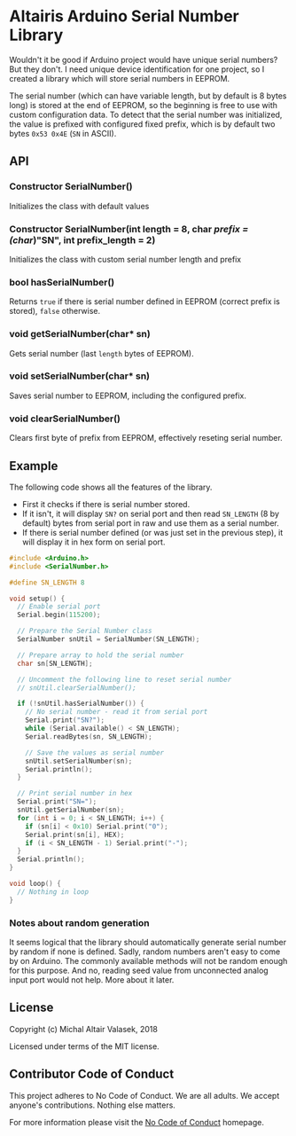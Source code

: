 # Altairis Arduino Serial Number Library

Wouldn't it be good if Arduino project would have unique serial numbers? But they don't. I need unique device identification for one project, so I created a library which will store serial numbers in EEPROM.

The serial number (which can have variable length, but by default is 8 bytes long) is stored at the end of EEPROM, so the beginning is free to use with custom configuration data. To detect that the serial number was initialized, the value is prefixed with configured fixed prefix, which is by default two bytes `0x53 0x4E` (`SN` in ASCII).

## API

### Constructor SerialNumber()

Initializes the class with default values

### Constructor SerialNumber(int length = 8, char *prefix = (char*)"SN", int prefix_length = 2)

Initializes the class with custom serial number length and prefix

### bool hasSerialNumber()

Returns `true` if there is serial number defined in EEPROM (correct prefix is stored), `false` otherwise.

### void getSerialNumber(char* sn)

Gets serial number (last `length` bytes of EEPROM).

### void setSerialNumber(char* sn)

Saves serial number to EEPROM, including the configured prefix.

### void clearSerialNumber()

Clears first byte of prefix from EEPROM, effectively reseting serial number.

## Example

The following code shows all the features of the library.

* First it checks if there is serial number stored.
* If it isn't, it will display `SN?` on serial port and then read `SN_LENGTH` (8 by default) bytes from serial port in raw and use them as a serial number.
* If there is serial number defined (or was just set in the previous step), it will display it in hex form on serial port.

```cpp
#include <Arduino.h>
#include <SerialNumber.h>

#define SN_LENGTH 8

void setup() {
  // Enable serial port
  Serial.begin(115200);

  // Prepare the Serial Number class
  SerialNumber snUtil = SerialNumber(SN_LENGTH);

  // Prepare array to hold the serial number
  char sn[SN_LENGTH];

  // Uncomment the following line to reset serial number
  // snUtil.clearSerialNumber();

  if (!snUtil.hasSerialNumber()) {
    // No serial number - read it from serial port
    Serial.print("SN?");
    while (Serial.available() < SN_LENGTH);
    Serial.readBytes(sn, SN_LENGTH);

    // Save the values as serial number
    snUtil.setSerialNumber(sn);
    Serial.println();
  }

  // Print serial number in hex
  Serial.print("SN=");
  snUtil.getSerialNumber(sn);
  for (int i = 0; i < SN_LENGTH; i++) {
    if (sn[i] < 0x10) Serial.print("0");
    Serial.print(sn[i], HEX);
    if (i < SN_LENGTH - 1) Serial.print("-");
  }
  Serial.println();
}

void loop() {
  // Nothing in loop
}

```

### Notes about random generation

It seems logical that the library should automatically generate serial number by random if none is defined. Sadly, random numbers aren't easy to come by on Arduino. The commonly available methods will not be random enough for this purpose. And no, reading seed value from unconnected analog input port would not help. More about it later.

## License

Copyright (c) Michal Altair Valasek, 2018

Licensed under terms of the MIT license.

## Contributor Code of Conduct

This project adheres to No Code of Conduct. We are all adults. We accept anyone's contributions. Nothing else matters.

For more information please visit the [No Code of Conduct](https://github.com/domgetter/NCoC) homepage.